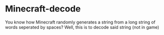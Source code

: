 Minecraft-decode
================

You know how Minecraft randomly generates a string from a long string of words seperated by spaces? Well, this is to decode said string (not in game)